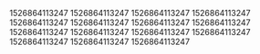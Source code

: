 1526864113247
1526864113247
1526864113247
1526864113247
1526864113247
1526864113247
1526864113247
1526864113247
1526864113247
1526864113247
1526864113247
1526864113247
1526864113247
1526864113247
1526864113247